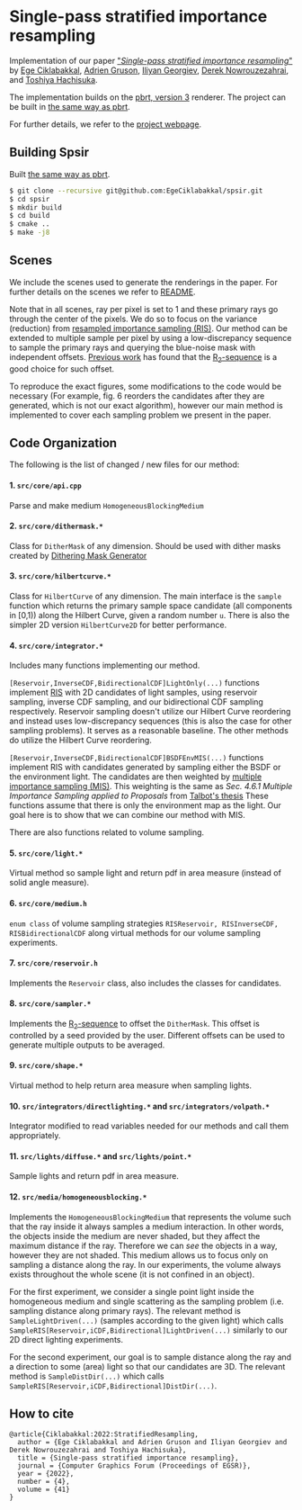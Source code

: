 Single-pass stratified importance resampling
============================================

Implementation of our paper
["*Single-pass stratified importance resampling*"](https://diglib.eg.org/handle/10.1111/cgf14585) by
[Ege Ciklabakkal](https://cs.uwaterloo.ca/~meciklab/),
[Adrien Gruson](https://profs.etsmtl.ca/agruson/),
[Iliyan Georgiev](http://iliyan.com/),
[Derek Nowrouzezahrai](http://www.cim.mcgill.ca/~derek/), and
[Toshiya Hachisuka](https://cs.uwaterloo.ca/~thachisu/).

The implementation builds on the [pbrt, version 3](https://github.com/mmp/pbrt-v3)
renderer.
The project can be built in [the same way as pbrt](https://github.com/mmp/pbrt-v3/blob/master/README.md).

For further details, we refer to the
[project webpage](http://iliyan.com/publications/StratifiedResampling).

Building Spsir
--------------
Built [the same way as pbrt](https://github.com/mmp/pbrt-v3/blob/master/README.md).
```bash
$ git clone --recursive git@github.com:EgeCiklabakkal/spsir.git
$ cd spsir
$ mkdir build
$ cd build
$ cmake ..
$ make -j8
```

Scenes
------
We include the scenes used to generate the renderings in the paper.
For further details on the scenes we refer to [README](scenes/README.md).

Note that in all scenes, ray per pixel is set to 1 and
these primary rays go through the center of the pixels.
We do so to focus on the variance (reduction) from
[resampled importance sampling (RIS)](https://scholarsarchive.byu.edu/cgi/viewcontent.cgi?article=1662&context=etd).
Our method can be extended to multiple sample per pixel by using a low-discrepancy
sequence to sample the primary rays and querying the blue-noise mask with
independent offsets. [Previous work](https://developer.nvidia.com/blog/rendering-in-real-time-with-spatiotemporal-blue-noise-textures-part-2/) has found that the
[R<sub>2</sub>-sequence](http://extremelearning.com.au/unreasonable-effectiveness-of-quasirandom-sequences/) is a good choice for such offset.

To reproduce the exact figures, some modifications to the code would be necessary
(For example, fig. 6 reorders the candidates after they are generated,
which is not our exact algorithm), however our main method is implemented to cover
each sampling problem we present in the paper.

Code Organization
-----------------
The following is the list of changed / new files for our method:

#### 1. `src/core/api.cpp`
Parse and make medium `HomogeneousBlockingMedium`

#### 2. `src/core/dithermask.*`
Class for `DitherMask` of any dimension.
Should be used with dither masks created by
[Dithering Mask Generator](https://github.com/beltegeuse/dithering-mask)

#### 3. `src/core/hilbertcurve.*`
Class for `HilbertCurve` of any dimension.
The main interface is the `sample` function which returns the
primary sample space candidate (all components in \[0,1\)) along the
Hilbert Curve, given a random number `u`.
There is also the simpler 2D version `HilbertCurve2D` for better performance.

#### 4. `src/core/integrator.*`
Includes many functions implementing our method.

`[Reservoir,InverseCDF,BidirectionalCDF]LightOnly(...)` functions implement
[RIS](https://scholarsarchive.byu.edu/cgi/viewcontent.cgi?article=1662&context=etd)
with 2D candidates of light samples,
using reservoir sampling, inverse CDF sampling, and
our bidirectional CDF sampling respectively.
Reservoir sampling doesn't utilize our Hilbert Curve reordering and instead
uses low-discrepancy sequences
(this is also the case for other sampling problems).
It serves as a reasonable baseline.
The other methods do utilize the Hilbert Curve reordering.

`[Reservoir,InverseCDF,BidirectionalCDF]BSDFEnvMIS(...)` functions implement
RIS with candidates generated by sampling either the BSDF or the environment light.
The candidates are then weighted by
[multiple importance sampling (MIS)](http://graphics.stanford.edu/papers/veach_thesis/thesis.pdf).
This weighting is the same as
*Sec. 4.6.1 Multiple Importance Sampling applied to Proposals* from
[Talbot's thesis](https://scholarsarchive.byu.edu/cgi/viewcontent.cgi?article=1662&context=etd)
These functions assume that there is only the environment map as the light.
Our goal here is to show that we can combine our method with MIS.

There are also functions related to volume sampling.

#### 5. `src/core/light.*`
Virtual method so sample light and return pdf in area measure
(instead of solid angle measure).

#### 6. `src/core/medium.h`
`enum class` of volume sampling strategies
`RISReservoir, RISInverseCDF, RISBidirectionalCDF`
along virtual methods for our volume sampling experiments.

#### 7. `src/core/reservoir.h`
Implements the `Reservoir` class, also includes the classes for candidates.

#### 8. `src/core/sampler.*`
Implements the [R<sub>2</sub>-sequence](http://extremelearning.com.au/unreasonable-effectiveness-of-quasirandom-sequences/) to offset the `DitherMask`.
This offset is controlled by a seed provided by the user.
Different offsets can be used to generate multiple outputs to be averaged.

#### 9. `src/core/shape.*`
Virtual method to help return area measure when sampling lights.

#### 10. `src/integrators/directlighting.*` and `src/integrators/volpath.*`
Integrator modified to read variables needed for our methods and call them appropriately.

#### 11. `src/lights/diffuse.*` and `src/lights/point.*`
Sample lights and return pdf in area measure.

#### 12. `src/media/homogeneousblocking.*`
Implements the `HomogeneousBlockingMedium` that represents the volume such that
the ray inside it always samples a medium interaction.
In other words, the objects inside the medium are never shaded,
but they affect the maximum distance if the ray.
Therefore we can *see* the objects in a way, however they are not shaded.
This medium allows us to focus only on sampling a distance along the ray.
In our experiments, the volume always exists throughout the whole scene
(it is not confined in an object).

For the first experiment, we consider a single point light inside the
homogeneous medium and single scattering as the sampling problem
(i.e. sampling distance along primary rays).
The relevant method is `SampleLightDriven(...)`
(samples according to the given light) which calls
`SampleRIS[Reservoir,iCDF,Bidirectional]LightDriven(...)` similarly to our
2D direct lighting experiments.

For the second experiment, our goal is to sample distance along the ray and
a direction to some (area) light so that our candidates are 3D.
The relevant method is `SampleDistDir(...)` which calls
`SampleRIS[Reservoir,iCDF,Bidirectional]DistDir(...)`.

How to cite
-----------

```
@article{Ciklabakkal:2022:StratifiedResampling,
  author = {Ege Ciklabakkal and Adrien Gruson and Iliyan Georgiev and Derek Nowrouzezahrai and Toshiya Hachisuka},
  title = {Single-pass stratified importance resampling},
  journal = {Computer Graphics Forum (Proceedings of EGSR)},
  year = {2022},
  number = {4},
  volume = {41}
}
```
